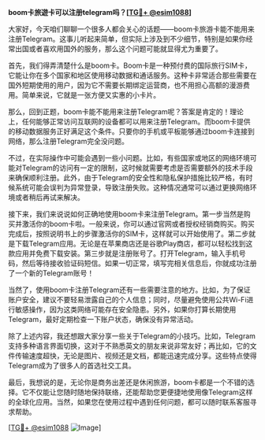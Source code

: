 **boom卡旅遊卡可以注册telegram吗？[[TG💪+ @esim1088](https://t.me/s/esim1088)]**

大家好，今天咱们聊聊一个很多人都会关心的话题——boom卡旅游卡能不能用来注册Telegram。这事儿听起来简单，但实际上涉及到不少细节，特别是如果你经常出国或者喜欢用国外的服务，那么这个问题可能就显得尤为重要了。

首先，我们得弄清楚什么是boom卡。Boom卡是一种预付费的国际旅行SIM卡，它能让你在多个国家和地区使用移动数据和通话服务。这种卡非常适合那些需要在国外短期使用的用户，因为它不需要长期绑定运营商，也不用担心高额的漫游费用。简单来说，它就是一张方便又实惠的小卡片。

那么，回到正题，boom卡能不能用来注册Telegram呢？答案是肯定的！理论上，任何能够正常访问互联网的设备都可以用来注册Telegram。而boom卡提供的移动数据服务正好满足这个条件。只要你的手机或平板能够通过boom卡连接到网络，那么注册Telegram完全没问题。

不过，在实际操作中可能会遇到一些小问题。比如，有些国家或地区的网络环境可能对Telegram的访问有一定的限制，这时候就需要考虑是否需要额外的技术手段来确保顺利注册。此外，由于Telegram的安全性和隐私保护措施比较严格，有时候系统可能会误判为异常登录，导致注册失败。这种情况通常可以通过更换网络环境或者稍后再试来解决。

接下来，我们来说说如何正确地使用boom卡来注册Telegram。第一步当然是购买并激活你的boom卡啦。一般来说，你可以通过官网或者授权经销商购买。购买完成后，按照说明书上的步骤激活你的SIM卡，这样就可以开始使用了。第二步就是下载Telegram应用。无论是在苹果商店还是谷歌Play商店，都可以轻松找到这款应用并免费下载安装。第三步就是注册账号了。打开Telegram，输入手机号码，然后等待接收验证码短信。如果一切正常，填写完相关信息后，你就成功注册了一个新的Telegram账号！

当然了，使用boom卡注册Telegram还有一些需要注意的地方。比如，为了保证账户安全，建议不要轻易泄露自己的个人信息；同时，尽量避免使用公共Wi-Fi进行敏感操作，因为这类网络可能存在安全隐患。另外，如果你打算长期使用Telegram，最好定期检查一下账户状态，确保没有异常活动。

除了上述内容，我还想跟大家分享一些关于Telegram的小技巧。比如，Telegram支持多种语言界面切换，这对于不熟悉英文的朋友来说非常友好；再比如，它的文件传输速度超快，无论是图片、视频还是文档，都能迅速完成分享。这些特点使得Telegram成为了很多人的首选社交工具。

最后，我想说的是，无论你是商务出差还是休闲旅游，boom卡都是一个不错的选择。它不仅能让您随时随地保持联络，还能帮助您更便捷地使用像Telegram这样的全球化应用。当然，如果您在使用过程中遇到任何问题，都可以随时联系客服寻求帮助。

[[TG💪+ @esim1088](https://t.me/s/esim1088) ![Image](https://i.postimg.cc/4NQfJmqS/Snipaste-2025-05-13-00-14-12.png)]